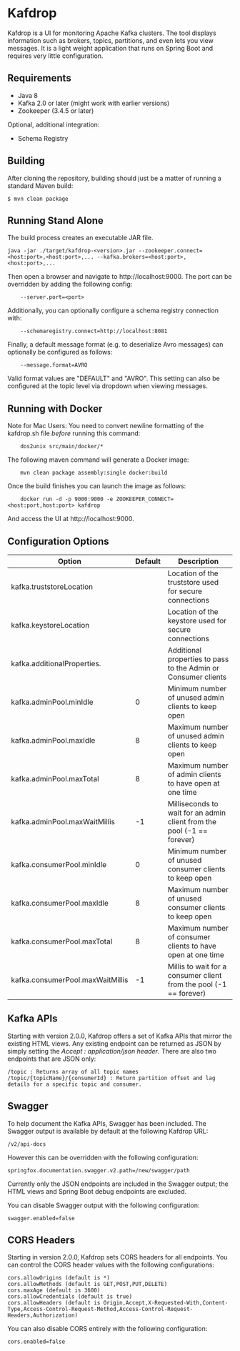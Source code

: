 # Kafdrop

Kafdrop is a UI for monitoring Apache Kafka clusters. The tool displays information such as brokers, topics, partitions, and even lets you view messages. It is a light weight application that runs on Spring Boot and requires very little configuration.

## Requirements

* Java 8
* Kafka 2.0 or later (might work with earlier versions)
* Zookeeper (3.4.5 or later)

Optional, additional integration:

* Schema Registry

## Building

After cloning the repository, building should just be a matter of running a standard Maven build:

```
$ mvn clean package
```

## Running Stand Alone

The build process creates an executable JAR file.  

```
java -jar ./target/kafdrop-<version>.jar --zookeeper.connect=<host:port>,<host:port>,... --kafka.brokers=<host:port>,<host:port>,...
```

Then open a browser and navigate to http://localhost:9000. The port can be overridden by adding the following config:

```
    --server.port=<port>
```

Additionally, you can optionally configure a schema registry connection with:
```
    --schemaregistry.connect=http://localhost:8081
```

Finally, a default message format (e.g. to deserialize Avro messages) can optionally be configured as follows:
```
    --message.format=AVRO
```
Valid format values are "DEFAULT" and "AVRO". This setting can also be configured at the topic level via dropdown when viewing messages.

## Running with Docker

Note for Mac Users: You need to convert newline formatting of the kafdrop.sh file *before* running this command:

```
    dos2unix src/main/docker/*
```

The following maven command will generate a Docker image:

```
    mvn clean package assembly:single docker:build
```


Once the build finishes you can launch the image as follows:

```
    docker run -d -p 9000:9000 -e ZOOKEEPER_CONNECT=<host:port,host:port> kafdrop
```

And access the UI at http://localhost:9000.

## Configuration Options

| Option                                | Default | Description                                                            | 
| ------------------------------------- | ------- | ---------------------------------------------------------------------- |
| kafka.truststoreLocation              |         | Location of the truststore used for secure connections                 |
| kafka.keystoreLocation                |         | Location of the keystore used for secure connections                   |
| kafka.additionalProperties.<property> |         | Additional properties to pass to the Admin or Consumer clients         |
| kafka.adminPool.minIdle               | 0       | Minimum number of unused admin clients to keep open                    |
| kafka.adminPool.maxIdle               | 8       | Maximum number of unused admin clients to keep open                    |
| kafka.adminPool.maxTotal              | 8       | Maximum number of admin clients to have open at one time               |
| kafka.adminPool.maxWaitMillis         | -1      | Milliseconds to wait for an admin client from the pool (-1 == forever) |
| kafka.consumerPool.minIdle            | 0       | Minimum number of unused consumer clients to keep open                 |
| kafka.consumerPool.maxIdle            | 8       | Maximum number of unused consumer clients to keep open                 |
| kafka.consumerPool.maxTotal           | 8       | Maximum number of consumer clients to have open at one time            |
| kafka.consumerPool.maxWaitMillis      | -1      | Millis to wait for a consumer client from the pool (-1 == forever)     |

## Kafka APIs

Starting with version 2.0.0, Kafdrop offers a set of Kafka APIs that mirror the existing HTML views. Any existing endpoint can be returned as JSON by simply setting the *Accept : application/json header*. There are also two endpoints that are JSON only:

    /topic : Returns array of all topic names
    /topic/{topicName}/{consumerId} : Return partition offset and lag details for a specific topic and consumer.

## Swagger

To help document the Kafka APIs, Swagger has been included. The Swagger output is available by default at the following Kafdrop URL:

    /v2/api-docs
    
However this can be overridden with the following configuration:

    springfox.documentation.swagger.v2.path=/new/swagger/path

Currently only the JSON endpoints are included in the Swagger output; the HTML views and Spring Boot debug endpoints are excluded.

You can disable Swagger output with the following configuration:

    swagger.enabled=false

## CORS Headers

Starting in version 2.0.0, Kafdrop sets CORS headers for all endpoints. You can control the CORS header values with the following configurations:

    cors.allowOrigins (default is *)
    cors.allowMethods (default is GET,POST,PUT,DELETE)
    cors.maxAge (default is 3600)
    cors.allowCredentials (default is true)
    cors.allowHeaders (default is Origin,Accept,X-Requested-With,Content-Type,Access-Control-Request-Method,Access-Control-Request-Headers,Authorization)
    
You can also disable CORS entirely with the following configuration:

    cors.enabled=false

